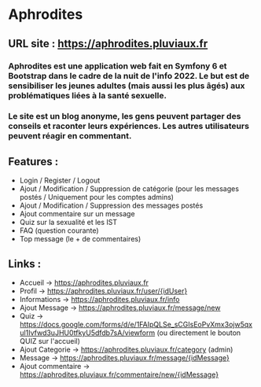 # Aphrodites
## URL site : https://aphrodites.pluviaux.fr
### Aphrodites est une application web fait en Symfony 6 et Bootstrap dans le cadre de la nuit de l'info 2022. Le but est de sensibiliser les jeunes adultes (mais aussi les plus âgés) aux problématiques liées à la santé sexuelle.

### Le site est un blog anonyme, les gens peuvent partager des conseils et raconter leurs expériences. Les autres utilisateurs peuvent réagir en commentant.

## Features :
* Login / Register / Logout
* Ajout / Modification / Suppression de catégorie (pour les messages postés / Uniquement pour les comptes admins)
* Ajout / Modification / Suppression des messages postés
* Ajout commentaire sur un message
* Quiz sur la sexualité et les IST 
* FAQ (question courante)
* Top message (le + de commentaires)

## Links :
* Accueil -> https://aphrodites.pluviaux.fr
* Profil -> https://aphrodites.pluviaux.fr/user/{idUser}
* Informations -> https://aphrodites.pluviaux.fr/info
* Ajout Message -> https://aphrodites.pluviaux.fr/message/new
* Quiz -> https://docs.google.com/forms/d/e/1FAIpQLSe_sCGIsEoPvXmx3ojw5qxul1Ivfwd3uJHU0tfkyU5dfdb7sA/viewform (ou directement le bouton QUIZ sur l'accueil)
* Ajout Categorie -> https://aphrodites.pluviaux.fr/category (admin)
* Message -> https://aphrodites.pluviaux.fr/message/{idMessage}
* Ajout commentaire -> https://aphrodites.pluviaux.fr/commentaire/new/{idMessage}
